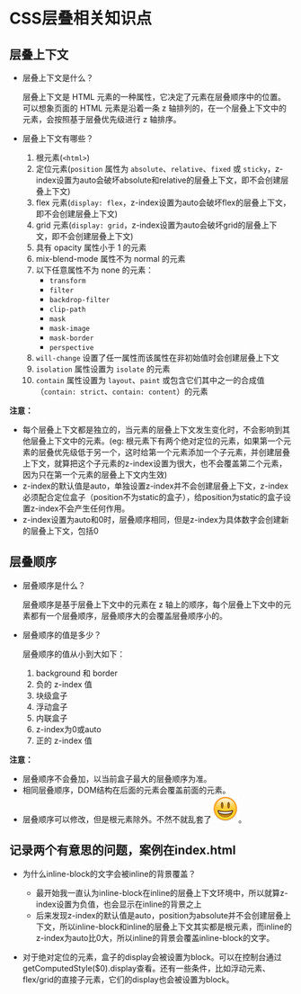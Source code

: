 # CSS层叠相关知识点

## 层叠上下文

- 层叠上下文是什么？

  层叠上下文是 HTML 元素的一种属性，它决定了元素在层叠顺序中的位置。可以想象页面的 HTML 元素是沿着一条 z 轴排列的，在一个层叠上下文中的元素，会按照基于层叠优先级进行 z 轴排序。

- 层叠上下文有哪些？

  1. 根元素(`<html>`)
  2. 定位元素(`position` 属性为 `absolute`、`relative`、`fixed` 或 `sticky`，z-index设置为auto会破坏absolute和relative的层叠上下文，即不会创建层叠上下文)
  3. flex 元素(`display: flex`，z-index设置为auto会破坏flex的层叠上下文，即不会创建层叠上下文)
  4. grid 元素(`display: grid`，z-index设置为auto会破坏grid的层叠上下文，即不会创建层叠上下文)
  5. 具有 opacity 属性小于 1 的元素
  6. mix-blend-mode 属性不为 normal 的元素
  7. 以下任意属性不为 none 的元素：
     - `transform`
     - `filter`
     - `backdrop-filter`
     - `clip-path`
     - `mask`
     - `mask-image`
     - `mask-border`
     - `perspective`
  8. `will-change` 设置了任一属性而该属性在非初始值时会创建层叠上下文
  9. `isolation` 属性设置为 `isolate` 的元素
  10. `contain` 属性设置为 `layout`、`paint` 或包含它们其中之一的合成值（`contain: strict`、`contain: content`）的元素

**注意：**

- 每个层叠上下文都是独立的，当元素的层叠上下文发生变化时，不会影响到其他层叠上下文中的元素。(eg: 根元素下有两个绝对定位的元素，如果第一个元素的层叠优先级低于另一个，这时给第一个元素添加一个子元素，并创建层叠上下文，就算把这个子元素的z-index设置为很大，也不会覆盖第二个元素，因为只在第一个元素的层叠上下文内生效)
- z-index的默认值是auto，单独设置z-index并不会创建层叠上下文，z-index必须配合定位盒子（position不为static的盒子），给position为static的盒子设置z-index不会产生任何作用。
- z-index设置为auto和0时，层叠顺序相同，但是z-index为具体数字会创建新的层叠上下文，包括0

## 层叠顺序

- 层叠顺序是什么？

  层叠顺序是基于层叠上下文中的元素在 z 轴上的顺序，每个层叠上下文中的元素都有一个层叠顺序，层叠顺序大的会覆盖层叠顺序小的。

- 层叠顺序的值是多少？

  层叠顺序的值从小到大如下：

  1. background 和 border
  2. 负的 z-index 值
  3. 块级盒子
  4. 浮动盒子
  5. 内联盒子
  6. z-index为0或auto
  7. 正的 z-index 值

**注意：**

- 层叠顺序不会叠加，以当前盒子最大的层叠顺序为准。
- 相同层叠顺序，DOM结构在后面的元素会覆盖前面的元素。
- 层叠顺序可以修改，但是根元素除外。不然不就乱套了![alt text](98D8AA0C.png)。


## 记录两个有意思的问题，案例在index.html

- 为什么inline-block的文字会被inline的背景覆盖？

  -  最开始我一直认为inline-block在inline的层叠上下文环境中，所以就算z-index设置为负值，也会显示在inline的背景之上
  -  后来发现z-index的默认值是auto，position为absolute并不会创建层叠上下文，所以inline-block和inline的层叠上下文其实都是根元素，而inline的z-index为auto比0大，所以inline的背景会覆盖inline-block的文字。

- 对于绝对定位的元素，盒子的display会被设置为block。可以在控制台通过getComputedStyle($0).display查看。还有一些条件，比如浮动元素、flex/grid的直接子元素，它们的display也会被设置为block。
